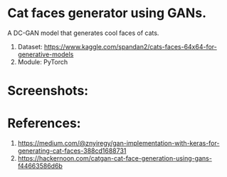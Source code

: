 # Cat faces generator using GANs.

A DC-GAN model that generates cool faces of cats.

1. Dataset: https://www.kaggle.com/spandan2/cats-faces-64x64-for-generative-models
2. Module: PyTorch

# Screenshots:

# References:

1. https://medium.com/@znyiregy/gan-implementation-with-keras-for-generating-cat-faces-388cd1688731
2. https://hackernoon.com/catgan-cat-face-generation-using-gans-f44663586d6b

